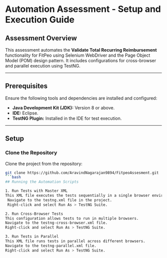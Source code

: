 # Automation Assessment - Setup and Execution Guide

## Assessment Overview

This assessment automates the **Validate Total Recurring Reimbursement** functionality for FitPeo using Selenium WebDriver and the Page Object Model (POM) design pattern. It includes configurations for cross-browser and parallel execution using TestNG.

---

## Prerequisites

Ensure the following tools and dependencies are installed and configured:

- **Java Development Kit (JDK):** Version 8 or above.
- **IDE:** Eclipse.
- **TestNG Plugin:** Installed in the IDE for test execution.

---

## Setup

### Clone the Repository
Clone the project from the repository:
```bash
git clone https://github.com/AravindNagarajan9894/FitpeoAssesment.git
```bash
## Running the Automation Scripts

1. Run Tests with Master XML
This XML file executes the tests sequentially in a single browser environment.
 Navigate to the testng.xml file in the project.
 Right-click and select Run As > TestNG Suite.

2. Run Cross-Browser Tests
This configuration allows tests to run in multiple browsers.
Navigate to the testng-cross-browser.xml file.
Right-click and select Run As > TestNG Suite.

3. Run Tests in Parallel
This XML file runs tests in parallel across different browsers.
Navigate to the testng-parallel.xml file.
Right-click and select Run As > TestNG Suite.



